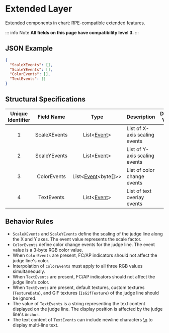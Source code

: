 ﻿# Extended Layer
Extended components in chart: RPE-compatible extended features.

::: info Note
**All fields on this page have compatibility level 3.**
:::

## JSON Example

```json
{
  "ScaleXEvents": [],
  "ScaleYEvents": [],
  "ColorEvents": [],
  "TextEvents": []
}
```

## Structural Specifications

| Unique Identifier |  Field Name  |                     Type                      | Description                   | Default Value | Added Version |
|:-----------------:|:------------:|:---------------------------------------------:|:------------------------------|:-------------:|:-------------:|
|         1         | ScaleXEvents | List<[Event](/chart_format/event.md)<float>>  | List of X-axis scaling events |      []       |       1       |
|         2         | ScaleYEvents | List<[Event](/chart_format/event.md)<float>>  | List of Y-axis scaling events |      []       |       1       |
|         3         | ColorEvents  | List<[Event](/chart_format/event.md)<byte[]>> | List of color change events   |      []       |       1       |
|         4         |  TextEvents  | List<[Event](/chart_format/event.md)<string>> | List of text overlay events   |      []       |       1       |

## Behavior Rules

- `ScaleXEvents` and `ScaleYEvents` define the scaling of the judge line along the X and Y axes. The event value represents the scale factor.
- `ColorEvents` define color change events for the judge line. The event value is a 3-byte RGB color value.
- When `ColorEvents` are present, FC/AP indicators should not affect the judge line's color.
- Interpolation of `ColorEvents` must apply to all three RGB values simultaneously.
- When `TextEvents` are present, FC/AP indicators should not affect the judge line's color.
- When `TextEvents` are present, default textures, custom textures (`TextureData`), and GIF textures (`IsGifTexture`) of the judge line should be ignored.
- The value of `TextEvents` is a string representing the text content displayed on the judge line. The display position is affected by the judge line's `Anchor`.
- The text content of `TextEvents` can include newline characters [\n](file://C:\codingProject\NRLT_PhiCommonChart\package.json) to display multi-line text.
